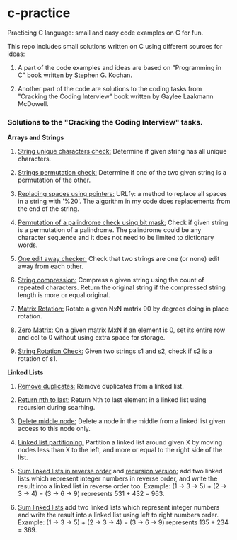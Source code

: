 # c-practice
Practicing C language: small and easy code examples on C for fun.

This repo includes small solutions written on C using different sources for ideas:

1. A part of the code examples and ideas are based on "Programming in C" book written by Stephen G. Kochan.

2. Another part of the code are solutions to the coding tasks from "Cracking the Coding Interview" book written by Gaylee Laakmann McDowell.

### Solutions to the "Cracking the Coding Interview" tasks.

**Arrays and Strings**
1. [String unique characters check:](https://github.com/jack-zuban/c-practice/tree/master/array-and-strings/unique-characters/unique-characters/main.c) Determine if given string has all unique characters.

2. [Strings permutation check:](https://github.com/jack-zuban/c-practice/blob/master/array-and-strings/string-permutation-check/string-permutation-check/main.c) Determine if one of the two given string is a permutation of the other.

3. [Replacing spaces using pointers:](https://github.com/jack-zuban/c-practice/tree/master/array-and-strings/URLfy/URLfy/main.c) URLfy: a method to replace all spaces in a string with '%20'. The algorithm in my code does replacements from the end of the string.

4. [Permutation of a palindrome check using bit mask:](https://github.com/jack-zuban/c-practice/blob/master/array-and-strings/palindrome-permutation/palindrome-permutation/main.c) Check if given string is a permutation of a palindrome. The palindrome could be any character sequence and it does not need to be limited to dictionary words.

5. [One edit away checker:](https://github.com/jack-zuban/c-practice/blob/master/array-and-strings/one-away/one-away/main.c) Check that two strings are one (or none) edit away from each other.

6. [String compression:](https://github.com/jack-zuban/c-practice/blob/master/array-and-strings/string-compression/string-compression/main.c) Compress a given string using the count of repeated characters. Return the original string if the compressed string length is more or equal original.

7. [Matrix Rotation:](https://github.com/jack-zuban/c-practice/blob/master/array-and-strings/matrix-rotation/matrix-rotation/main.c) Rotate a given NxN matrix 90 by degrees doing in place rotation.

8. [Zero Matrix:](https://github.com/jack-zuban/c-practice/blob/master/array-and-strings/zero-matrix/zero-matrix/main.c) On a given matrix MxN if an element is 0, set its entire row and col to 0 without using extra space for storage.

9. [String Rotation Check:](https://github.com/jack-zuban/c-practice/blob/master/array-and-strings/string-rotation/string-rotation/main.c) Given two strings s1 and s2, check if s2 is a rotation of s1.

**Linked Lists**
1. [Remove duplicates:](https://github.com/jack-zuban/c-practice/blob/master/linked-lists/remove-duplicates/remove-duplicates/main.c) Remove duplicates from a linked list.

2. [Return nth to last:](https://github.com/jack-zuban/c-practice/blob/master/linked-lists/find-nth-to-last/find-nth-to-last/main.c) Return Nth to last element in a linked list using recursion during searhing.

3. [Delete middle node:](https://github.com/jack-zuban/c-practice/blob/master/linked-lists/delete-middle-node/delete-middle-node/main.c) Delete a node in the middle from a linked list given access to this node only.

4. [Linked list partitioning:](https://github.com/jack-zuban/c-practice/blob/master/linked-lists/list-partition/list-partition/main.c) Partition a linked list around given X by moving nodes less than X to the left, and more or equal to the right side of the list.

5. [Sum linked lists in reverse order](https://github.com/jack-zuban/c-practice/blob/master/linked-lists/sum-reverse-lists/sum-reverse-lists/main.c) and [recursion version:](https://github.com/jack-zuban/c-practice/blob/master/linked-lists/sum-reverse-lists/sum-reverse-lists/recursion.c) add two linked lists which represent integer numbers in reverse order, and write the result into a linked list in reverse order too. Example: (1 -> 3 -> 5) + (2 -> 3 -> 4) = (3 -> 6 -> 9) represents 531 + 432 = 963.

5. [Sum linked lists](https://github.com/jack-zuban/c-practice/blob/master/linked-lists/sum-lists/sum-lists/main.c) add two linked lists which represent integer numbers and write the result into a linked list using left to right numbers order. Example: (1 -> 3 -> 5) + (2 -> 3 -> 4) = (3 -> 6 -> 9) represents 135 + 234 = 369.
